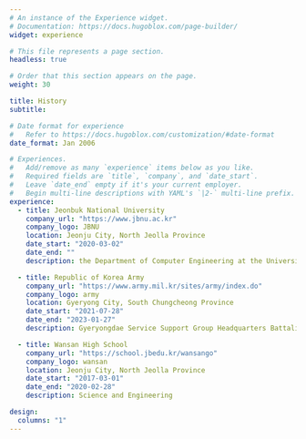 ```yaml
---
# An instance of the Experience widget.
# Documentation: https://docs.hugoblox.com/page-builder/
widget: experience

# This file represents a page section.
headless: true

# Order that this section appears on the page.
weight: 30

title: History
subtitle:

# Date format for experience
#   Refer to https://docs.hugoblox.com/customization/#date-format
date_format: Jan 2006

# Experiences.
#   Add/remove as many `experience` items below as you like.
#   Required fields are `title`, `company`, and `date_start`.
#   Leave `date_end` empty if it's your current employer.
#   Begin multi-line descriptions with YAML's `|2-` multi-line prefix.
experience:
  - title: Jeonbuk National University
    company_url: "https://www.jbnu.ac.kr"
    company_logo: JBNU
    location: Jeonju City, North Jeolla Province
    date_start: "2020-03-02"
    date_end: ""
    description: the Department of Computer Engineering at the University of Technology

  - title: Republic of Korea Army
    company_url: "https://www.army.mil.kr/sites/army/index.do"
    company_logo: army
    location: Gyeryong City, South Chungcheong Province
    date_start: "2021-07-28"
    date_end: "2023-01-27"
    description: Gyeryongdae Service Support Group Headquarters Battalion

  - title: Wansan High School
    company_url: "https://school.jbedu.kr/wansango"
    company_logo: wansan
    location: Jeonju City, North Jeolla Province
    date_start: "2017-03-01"
    date_end: "2020-02-28"
    description: Science and Engineering

design:
  columns: "1"
---
```

